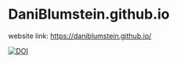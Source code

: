 # DaniBlumstein.github.io
website link: https://daniblumstein.github.io/

[![DOI](https://zenodo.org/badge/194934393.svg)](https://zenodo.org/badge/latestdoi/194934393)


